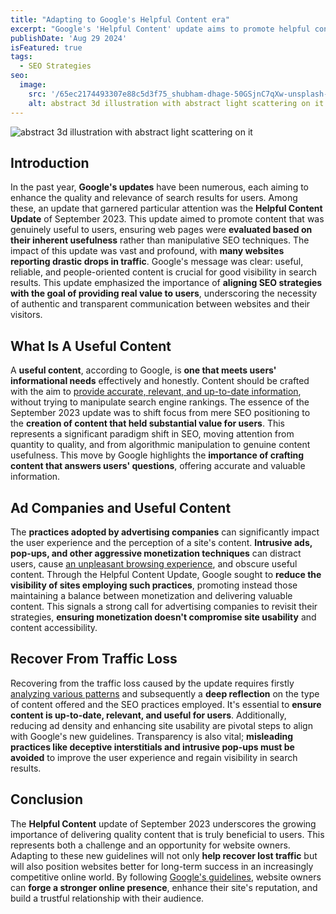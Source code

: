 ```yaml
---
title: "Adapting to Google's Helpful Content era"
excerpt: "Google's 'Helpful Content' update aims to promote helpful content. Adapting can lead to better rankings and traffic."
publishDate: 'Aug 29 2024'
isFeatured: true
tags:
  - SEO Strategies
seo:
  image:
    src: '/65ec2174493307e88c5d3f75_shubham-dhage-50GSjnC7qXw-unsplash-scaled-1.jpeg'
    alt: abstract 3d illustration with abstract light scattering on it
---
```


![abstract 3d illustration with abstract light scattering on it](/65ec2174493307e88c5d3f75_shubham-dhage-50GSjnC7qXw-unsplash-scaled-1.jpeg)

## Introduction

In the past year, **Google's updates** have been numerous, each aiming to enhance the quality and relevance of search results for users. Among these, an update that garnered particular attention was the **Helpful Content Update** of September 2023. This update aimed to promote content that was genuinely useful to users, ensuring web pages were **evaluated based on their inherent usefulness** rather than manipulative SEO techniques. The impact of this update was vast and profound, with **many websites reporting drastic drops in traffic**. Google's message was clear: useful, reliable, and people-oriented content is crucial for good visibility in search results. This update emphasized the importance of **aligning SEO strategies with the goal of providing real value to users**, underscoring the necessity of authentic and transparent communication between websites and their visitors.

## What Is A Useful Content

A **useful content**, according to Google, is **one that meets users' informational needs** effectively and honestly. Content should be crafted with the aim to [provide accurate, relevant, and up-to-date information](https://developers.google.com/search/docs/fundamentals/creating-helpful-content), without trying to manipulate search engine rankings. The essence of the September 2023 update was to shift focus from mere SEO positioning to the **creation of content that held substantial value for users**. This represents a significant paradigm shift in SEO, moving attention from quantity to quality, and from algorithmic manipulation to genuine content usefulness. This move by Google highlights the **importance of crafting content that answers users' questions**, offering accurate and valuable information.

## Ad Companies and Useful Content

The **practices adopted by advertising companies** can significantly impact the user experience and the perception of a site's content. **Intrusive ads, pop-ups, and other aggressive monetization techniques** can distract users, cause [an unpleasant browsing experience](https://developers.google.com/search/docs/appearance/page-experience), and obscure useful content. Through the Helpful Content Update, Google sought to **reduce the visibility of sites employing such practices**, promoting instead those maintaining a balance between monetization and delivering valuable content. This signals a strong call for advertising companies to revisit their strategies, **ensuring monetization doesn't compromise site usability** and content accessibility.

## Recover From Traffic Loss

Recovering from the traffic loss caused by the update requires firstly [analyzing various patterns](https://developers.google.com/search/blog/2021/07/search-traffic-drops) and subsequently a **deep reflection** on the type of content offered and the SEO practices employed. It's essential to **ensure content is up-to-date, relevant, and useful for users**. Additionally, reducing ad density and enhancing site usability are pivotal steps to align with Google's new guidelines. Transparency is also vital; **misleading practices like deceptive interstitials and intrusive pop-ups must be avoided** to improve the user experience and regain visibility in search results.

## Conclusion

The **Helpful Content** update of September 2023 underscores the growing importance of delivering quality content that is truly beneficial to users. This represents both a challenge and an opportunity for website owners. Adapting to these new guidelines will not only **help recover lost traffic** but will also position websites better for long-term success in an increasingly competitive online world. By following [Google's guidelines](https://developers.google.com/search/docs/essentials), website owners can **forge a stronger online presence**, enhance their site's reputation, and build a trustful relationship with their audience.
